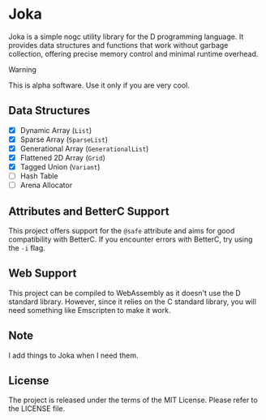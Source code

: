 # Joka

Joka is a simple nogc utility library for the D programming language.
It provides data structures and functions that work without garbage collection, offering precise memory control and minimal runtime overhead.

> [!WARNING]  
> This is alpha software. Use it only if you are very cool.

## Data Structures

* [x] Dynamic Array (`List`)
* [x] Sparse Array (`SparseList`)
* [x] Generational Array (`GenerationalList`)
* [x] Flattened 2D Array (`Grid`)
* [x] Tagged Union (`Variant`)
* [ ] Hash Table
* [ ] Arena Allocator

## Attributes and BetterC Support

This project offers support for the `@safe` attribute and aims for good compatibility with BetterC.
If you encounter errors with BetterC, try using the `-i` flag.

## Web Support

This project can be compiled to WebAssembly as it doesn't use the D standard library.
However, since it relies on the C standard library, you will need something like Emscripten to make it work.

## Note

I add things to Joka when I need them.

## License

The project is released under the terms of the MIT License.
Please refer to the LICENSE file.
